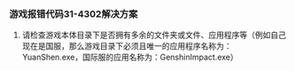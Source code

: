 ### 游戏报错代码31-4302解决方案

1. 请检查游戏本体目录下是否拥有多余的文件夹或文件、应用程序等（例如自己现在是国服，那么游戏目录下必须且唯一的应用程序名称为：YuanShen.exe，国际服的应用名称为：GenshinImpact.exe）
